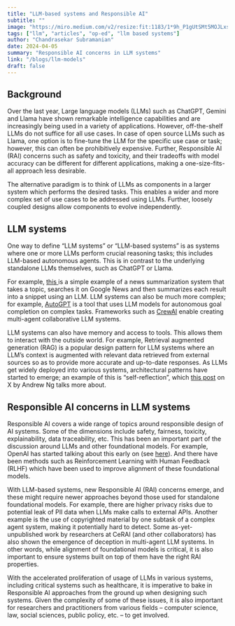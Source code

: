 ```yaml
---
title: "LLM-based systems and Responsible AI"
subtitle: "" 
image: "https://miro.medium.com/v2/resize:fit:1183/1*9h_P1gUtSMt5MOJLxs3rUQ.jpeg"
tags: ["llm", "articles", "op-ed", "llm based systems"]
author: "Chandrasekar Subramanian"
date: 2024-04-05
summary: "Responsible AI concerns in LLM systems"
link: "/blogs/llm-models"
draft: false
---
```


<h2>Background</h2>

Over the last year, Large language models (LLMs) such as ChatGPT, Gemini and Llama have shown remarkable intelligence capabilities and are increasingly being used in a variety of applications. However, off-the-shelf LLMs do not suffice for all use cases. In case of open source LLMs such as Llama, one option is to fine-tune the LLM for the specific use case or task; however, this can often be prohibitively expensive. Further, Responsible AI (RAI) concerns such as safety and toxicity, and their tradeoffs with model accuracy can be different for different applications, making a one-size-fits-all approach less desirable.

The alternative paradigm is to think of LLMs as components in a larger system which performs the desired tasks. This enables a wider and more complex set of use cases to be addressed using LLMs. Further, loosely coupled designs allow components to evolve independently.

<h2>LLM systems</h2>

One way to define “LLM systems” or “LLM-based systems” is as systems where one or more LLMs perform crucial reasoning tasks; this includes LLM-based autonomous agents. This is in contrast to the underlying standalone LLMs themselves, such as ChatGPT or Llama. 

For example, <a href="https://github.com/alphasecio/langchain-examples/tree/main/news-summary"> this </a> is a simple example of a news summarization system that takes a topic, searches it on Google News and then summarizes each result into a snippet using an LLM.  LLM systems can also be much more complex; for example, <a href="https://github.com/Significant-Gravitas/AutoGPT">AutoGPT</a> is a tool that uses LLM models for autonomous goal completion on complex tasks. Frameworks such as <a href="https://www.crewai.io/">CrewAI</a> enable creating multi-agent collaborative LLM systems. 

LLM systems can also have memory and access to tools. This allows them to interact with the outside world. For example, Retrieval augmented generation (RAG) is a popular design pattern for LLM systems where an LLM’s context is augmented with relevant data retrieved from external sources so as to provide more accurate and up-to-date responses. As LLMs get widely deployed into various systems, architectural patterns have started to emerge; an example of this is “self-reflection”, which <a href="https://twitter.com/AndrewYNg/status/1773393357022298617?t=JZr6uVJj4QtOWV3ZKBgdig&s=19">this post</a> on X by Andrew Ng talks more about. 

<h2>Responsible AI concerns in LLM systems</h2>

Responsible AI covers a wide range of topics around responsible design of AI systems. Some of the dimensions include safety, fairness, toxicity, explainability, data traceability, etc. This has been an important part of the discussion around LLMs and other foundational models. For example, OpenAI has started talking about this early on (see <a href="https://openai.com/blog/our-approach-to-alignment-research">here</a>). And there have been methods such as Reinforcement Learning with Human Feedback (RLHF) which have been used to improve alignment of these foundational models.

With LLM-based systems, new Responsible AI (RAI) concerns emerge, and these might require newer approaches beyond those used for standalone foundational models. For example, there are higher privacy risks due to potential leak of PII data when LLMs make calls to external APIs. Another example is the use of copyrighted material by one subtask of a complex agent system, making it potentially hard to detect. Some as-yet-unpublished work by researchers at CeRAI (and other collaborators) has also shown the emergence of deception in multi-agent LLM systems. In other words, while alignment of foundational models is critical, it is also important to ensure systems built on top of them have the right RAI properties. 

With the accelerated proliferation of usage of LLMs in various systems, including critical systems such as healthcare, it is imperative to bake in Responsible AI approaches from the ground up when designing such systems. Given the complexity of some of these issues, it is also important for researchers and practitioners from various fields – computer science, law, social sciences, public policy, etc. – to get involved. 
